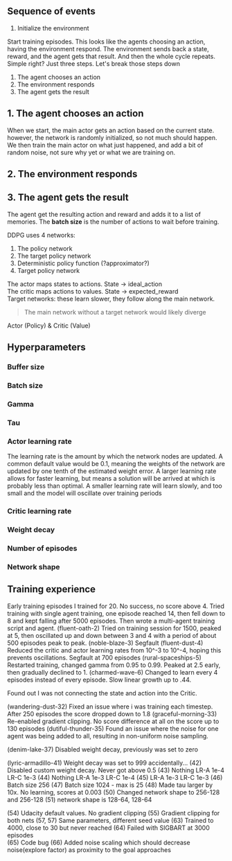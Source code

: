 

## Sequence of events 
1. Initialize the environment 

Start training episodes. This looks like the agents choosing an action, having the environment respond. The environment sends back a state, reward, and the agent gets that result. And then the whole cycle repeats. Simple right?  Just three steps. Let's break those steps down 


1. The agent chooses an action 
2. The environment responds 
3. The agent gets the result 

 
## 1. The agent chooses an action 
When we start, the main actor gets an action based on the current state. however, the network is randomly initialized, so not much should happen. We then train the main actor on what just happened, and add a bit of random noise, not sure why yet or what we are training on.  

## 2. The environment responds 
## 3. The agent gets the result 
The agent get the resulting action and reward and adds it to a list of memories. The <b>batch size</b> is the number of actions to wait before training. 


DDPG uses 4 networks: 

1. The policy network 
2. The target policy network 
3. Deterministic policy function (?approximator?)  
4. Target policy network 

The actor maps states to actions.   State -> ideal_action    
The critic maps actions to values.  State -> expected_reward  
Target networks: these learn slower, they follow along the main network. 
 > The main network without a target network would likely diverge



Actor (Policy) & Critic (Value)

## Hyperparameters
### Buffer size 

### Batch size 

### Gamma 

### Tau 

### Actor learning rate 
The learning rate is the amount by which the network nodes are updated. A common default value would be 0.1, meaning the weights of the network are updated by one tenth of the estimated weight error. 
A larger learning rate allows for faster learning, but means a solution will be arrived at which is probably less than optimal. A smaller learning rate will learn slowly, and too small and the model will oscillate over training periods

### Critic learning rate 

### Weight decay 

### Number of episodes 

### Network shape 


## Training experience 
Early training episodes I trained for 20. No success, no score above 4.
Tried training with single agent training, one episode reached 14, then fell down to 8 and kept falling after 5000 episodes. 
Then wrote a multi-agent training script and agent. 
(fluent-oath-2) Tried on training session for 1500, peaked at 5, then oscillated up and down between 3 and 4 with a period of about 500 episodes peak to peak. 
(noble-blaze-3) Segfault 
(fluent-dust-4) Reduced the critic and actor learning rates from 10^-3 to 10^-4, hoping this prevents oscillations. Segfault at 700 episodes
(rural-spaceships-5) Restarted training, changed gamma from 0.95 to 0.99. Peaked at 2.5 early, then gradually declined to 1. 
(charmed-wave-6) Changed to learn every 4 episodes instead of every episode. Slow linear growth up to .44. 

Found out I was not connecting the state and action into the Critic. 

(wandering-dust-32) Fixed an issue where i was training each timestep. After 250 episodes the score dropped down to 1.8 
(graceful-morning-33) Re-enabled gradient clipping. No score difference at all on the score up to 130 episodes 
(dutiful-thunder-35)  Found an issue where the noise for one agent was being added to all, resulting in non-uniform noise sampling.  

(denim-lake-37) Disabled weight decay, previously was set to zero 

(lyric-armadillo-41) Weight decay was set to 999 accidentally... 
(42) Disabled custom weight decay. Never got above 0.5
(43) Nothing LR-A 1e-4    LR-C 1e-3 
(44) Nothing LR-A 1e-3    LR-C 1e-4 
(45) LR-A 1e-3    LR-C 1e-3 
(46) Batch size 256
(47) Batch size 1024 - max is 25 
(48) Made tau larger by 10x. No learning, scores at 0.003 
(50) Changed network shape to 256-128 and 256-128 
(51) network shape is 128-64, 128-64

(54) Udacity default values. No gradient clipping 
(55) Gradient clipping for both nets 
(57, 57) Same parameters, different seed value 
(63) Trained to 4000, close to 30 but never reached
(64) Failed with SIGBART at 3000 episodes  
(65) Code bug 
(66) Added noise scaling which should decrease noise(explore factor) as proximity to the goal approaches 
